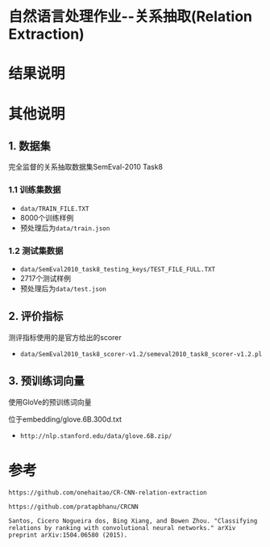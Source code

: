 # 自然语言处理作业--关系抽取(Relation Extraction)

# 结果说明


# 其他说明
## 1. 数据集
完全监督的关系抽取数据集SemEval-2010 Task8

### 1.1 训练集数据

- ```data/TRAIN_FILE.TXT```
- 8000个训练样例
- 预处理后为```data/train.json```

### 1.2 测试集数据
- ```data/SemEval2010_task8_testing_keys/TEST_FILE_FULL.TXT```
- 2717个测试样例
- 预处理后为```data/test.json```

## 2. 评价指标
测评指标使用的是官方给出的scorer

- ```data/SemEval2010_task8_scorer-v1.2/semeval2010_task8_scorer-v1.2.pl```

## 3. 预训练词向量
使用GloVe的预训练词向量

位于embedding/glove.6B.300d.txt

- ```http://nlp.stanford.edu/data/glove.6B.zip/```


# 参考
```https://github.com/onehaitao/CR-CNN-relation-extraction```

```https://github.com/pratapbhanu/CRCNN```

```Santos, Cicero Nogueira dos, Bing Xiang, and Bowen Zhou. "Classifying relations by ranking with convolutional neural networks." arXiv preprint arXiv:1504.06580 (2015).```
